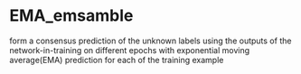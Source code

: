 # EMA_emsamble
form a consensus prediction of the unknown labels using the outputs of the network-in-training on different epochs with exponential moving average(EMA) prediction for each of the training example
